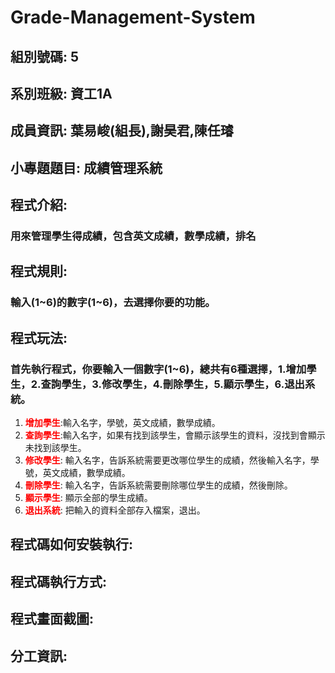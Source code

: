 # Grade-Management-System
## <b>組別號碼:</b> 5
## <b>系別班級:</b> 資工1A 
## <b>成員資訊:</b> 葉易峻(組長),謝昊君,陳任璿
## <b>小專題題目:</b> 成績管理系統
## <b>程式介紹</b>: 
### 用來管理學生得成績，包含英文成績，數學成績，排名
## <b>程式規則:</b>
### 輸入(1~6)的數字(1~6)，去選擇你要的功能。
## <b>程式玩法:</b>
### 首先執行程式，你要輸入一個數字(1~6)，總共有6種選擇，1.增加學生，2.查詢學生，3.修改學生，4.刪除學生，5.顯示學生，6.退出系統。

1. **<font color = red>增加學生</font>**:輸入名字，學號，英文成績，數學成績。
2. **<font color = red>查詢學生</font>**:輸入名字，如果有找到該學生，會顯示該學生的資料，沒找到會顯示未找到該學生。
3. **<font color = red>修改學生</font>**: 輸入名字，告訴系統需要更改哪位學生的成績，然後輸入名字，學號，英文成績，數學成績。
4. **<font color = red>刪除學生</font>**: 輸入名字，告訴系統需要刪除哪位學生的成績，然後刪除。
5. **<font color = red>顯示學生</font>**: 顯示全部的學生成績。
6. **<font color = red>退出系統</font>**: 把輸入的資料全部存入檔案，退出。








## <b>程式碼如何安裝執行:</b>
## <b>程式碼執行方式:</b>
## <b>程式畫面截圖:</b>
## <b>分工資訊:</b>
